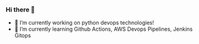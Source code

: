 ### Hi there 👋

- 🔭 I’m currently working on python devops technologies!
- 🌱 I’m currently learning Github Actions, AWS Devops Pipelines, Jenkins Gitops

<!--
**rudiheydra/rudiheydra** is a ✨ _special_ ✨ repository because its `README.md` (this file) appears on your GitHub profile.

Here are some ideas to get you started:

- 🔭 I’m currently working on ...
- 🌱 I’m currently learning ...
- 👯 I’m looking to collaborate on ...
- 🤔 I’m looking for help with ...
- 💬 Ask me about ...
- 📫 How to reach me: ...
- 😄 Pronouns: ...
- ⚡ Fun fact: ...
-->
